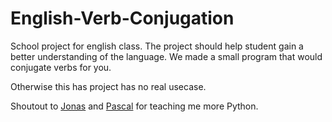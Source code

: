 # English-Verb-Conjugation

School project for english class. The project should help student gain a better understanding of the language. We made a small program that would conjugate verbs for you.

Otherwise this has project has no real usecase.

Shoutout to [Jonas](https://github.com/staubjonas) and [Pascal](https://github.com/pascalligator) for teaching me more Python. 

